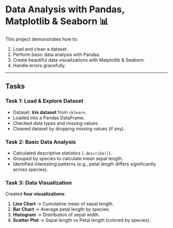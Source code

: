 # Data Analysis with Pandas, Matplotlib & Seaborn 📊

This project demonstrates how to:
1. Load and clean a dataset.
2. Perform basic data analysis with Pandas.
3. Create beautiful data visualizations with Matplotlib & Seaborn.
4. Handle errors gracefully.

---

## Tasks

### Task 1: Load & Explore Dataset
- Dataset: **Iris dataset** from `sklearn`.
- Loaded into a Pandas DataFrame.
- Checked data types and missing values.
- Cleaned dataset by dropping missing values (if any).

### Task 2: Basic Data Analysis
- Calculated descriptive statistics (`.describe()`).
- Grouped by species to calculate mean sepal length.
- Identified interesting patterns (e.g., petal length differs significantly across species).

### Task 3: Data Visualization
Created **four visualizations**:
1. **Line Chart** → Cumulative mean of sepal length.
2. **Bar Chart** → Average petal length by species.
3. **Histogram** → Distribution of sepal width.
4. **Scatter Plot** → Sepal length vs Petal length (colored by species).

